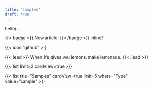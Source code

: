 ```yaml
---
title: "samples"
draft: true
---
```


helloj....

{{< badge >}}
New article!
{{< /badge >}} inline?

{{< icon "github" >}}

{{< lead >}}
When life gives you lemons, make lemonade.
{{< /lead >}}


{{< list limit=2 cardView=true >}}

{{< list title="Samples" cardView=true limit=5 where="Type" value="sample" >}}
